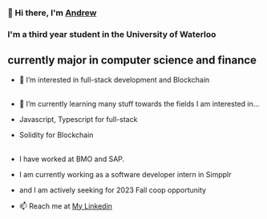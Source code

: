### 👋 Hi there, I'm <a href='https://www.linkedin.com/in/xiancheng-andrew-zang-4178b61b5/' target="_blank">Andrew</a>

### I'm a third year student in the University of Waterloo
## currently major in computer science and finance

- 👀 I’m interested in full-stack development and Blockchain
<br>    </br>
- 🌱 I’m currently learning many stuff towards the fields I am interested in...
- Javascript, Typescript for full-stack
- Solidity for Blockchain
<br>    </br>

- I have worked at BMO and SAP.
- I am currently working as a software developer intern in Simpplr
- and I am actively seeking for 2023 Fall coop opportunity
- 📫  Reach me at <a href="https://www.linkedin.com/in/xiancheng-andrew-zang-4178b61b5/" target="_top">My Linkedin</a>


<!---
XianchengZ/XianchengZ is a ✨ special ✨ repository because its `README.md` (this file) appears on your GitHub profile.
You can click the Preview link to take a look at your changes.
--->
